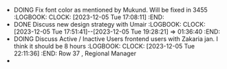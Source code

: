 - DOING Fix font color as mentioned by Mukund. Will be fixed in 3455
  :LOGBOOK:
  CLOCK: [2023-12-05 Tue 17:08:11]
  :END:
- DONE Discuss new design strategy with Umair
  :LOGBOOK:
  CLOCK: [2023-12-05 Tue 17:51:41]--[2023-12-05 Tue 19:28:21] =>  01:36:40
  :END:
- DOING Discuss Active / Inactive Users frontend users with Zakaria jan. I think it should be 8 hours
  :LOGBOOK:
  CLOCK: [2023-12-05 Tue 22:11:36]
  :END:
  Row 37 , Regional Manager
-